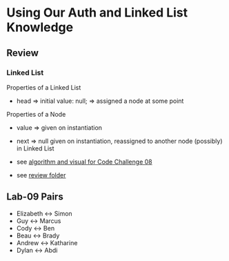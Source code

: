 # Using Our Auth and Linked List Knowledge

## Review

### Linked List

Properties of a Linked List
- head => initial value:  null;
       => assigned a node at some point

Properties of a Node
- value => given on instantiation
- next => null given on instantiation, reassigned to another node (possibly) in Linked List

- see [algorithm and visual for Code Challenge 08](https://projects.invisionapp.com/freehand/document/WSuKsSmCS)
- see [review folder](./inclass-demo/list-review/LinkedList.js) 

## Lab-09 Pairs

- Elizabeth <-> Simon
- Guy <-> Marcus
- Cody <-> Ben
- Beau <-> Brady
- Andrew <-> Katharine
- Dylan <-> Abdi
